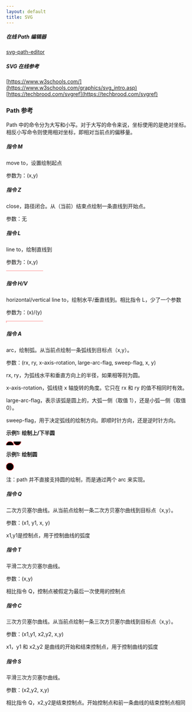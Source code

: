 ```yaml
---
layout: default
title: SVG
---
```



##### 在线 Path 编辑器

[svg-path-editor](https://yqnn.github.io/svg-path-editor/)


##### SVG 在线参考

[https://www.w3schools.com/](https://www.w3schools.com/graphics/svg_intro.asp)
[https://techbrood.com/svgref](https://techbrood.com/svgref)



### Path 参考

Path 中的命令分为大写和小写。对于大写的命令来说，坐标使用的是绝对坐标。相反小写命令则使用相对坐标，即相对当前点的偏移量。



##### 指令 M

move to，设置绘制起点

参数为：(x,y)



##### 指令 Z

close，路径闭合。从（当前）结束点绘制一条直线到开始点。

参数：无



##### 指令 L

line to，绘制直线到

参数为：(x,y)

<svg height="5">
  <path d="M 0 0 L 100 0" stroke="red" />
</svg>



##### 指令 H/V

horizontal/vertical line to，绘制水平/垂直线到。相比指令 L，少了一个参数

参数为：(x)/(y)

<svg height="5">
  <path d="M 0 0 H 100" stroke="red" />
  <path d="M 0 0 V 5" stroke="red" />
</svg>



##### 指令 A

arc，绘制弧。从当前点绘制一条弧线到目标点（x,y）。

参数：(rx, ry, x-axis-rotation, large-arc-flag, sweep-flag, x, y)

rx, ry，为弧线水平和垂直方向上的半径，如果相等则为圆。

x-axis-rotation，弧线绕 x 轴旋转的角度。它只在 rx 和 ry 的值不相同时有效。

large-arc-flag，表示该弧是圆上的，大弧一侧（取值 1），还是小弧一侧（取值 0）。

sweep-flag，用于决定弧线的绘制方向。即顺时针方向，还是逆时针方向。



**示例1: 绘制上/下半圆**

<svg height="10">
  <path d="M 0 10 A 10 10 0 0 1 20 10" stroke="red" />
  <path d="M 20 0 A 10 10 0 0 0 40 0" stroke="red" />
</svg>



**示例1: 绘制圆**

<svg height="20">
  <path d="M 0 10 A 10 10 0 0 1 20 10" stroke="red" />
  <path d="M 0 10 A 10 10 0 0 0 20 10" stroke="red" />
</svg>

注：path 并不直接支持圆的绘制，而是通过两个 arc 来实现。



##### 指令 Q

二次方贝塞尔曲线。从当前点绘制一条二次方贝塞尔曲线到目标点（x,y）。

参数：(x1, y1, x, y)

x1,y1是控制点，用于控制曲线的弧度



##### 指令 T

平滑二次方贝塞尔曲线。

参数：(x,y)

相比指令 Q，控制点被假定为最后一次使用的控制点



##### 指令 C

三次方贝塞尔曲线。从当前点绘制一条三次方贝塞尔曲线到目标点（x,y）。

参数：(x1,y1, x2,y2, x,y)

x1，y1 和 x2,y2 是曲线的开始和结束控制点，用于控制曲线的弧度



##### 指令 S

平滑三次方贝塞尔曲线。

参数：(x2,y2, x,y)

相比指令 Q，x2,y2是结束控制点。开始控制点和前一条曲线的结束控制点相同

